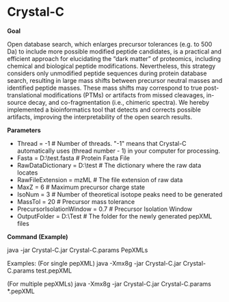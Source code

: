 # Crystal-C
**Goal**


Open database search, which enlarges precursor tolerances (e.g. to 500 Da) to include more possible modified peptide candidates, is a practical and efficient approach for elucidating the “dark matter” of proteomics, including chemical and biological peptide modifications. Nevertheless, this strategy considers only unmodified peptide sequences during protein database search, resulting in large mass shifts between precursor neutral masses and identified peptide masses. These mass shifts may correspond to true post-translational modifications (PTMs) or artifacts from missed cleavages, in-source decay, and co-fragmentation (i.e., chimeric spectra). We hereby implemented a bioinformatics tool that detects and corrects possible artifacts, improving the interpretability of the open search results.


**Parameters**


- Thread = -1   # Number of threads. "-1" means that Crystal-C automatically uses (thread number - 1) in your computer for processing.
- Fasta = D:\test.fasta   # Protein Fasta File
- RawDataDictionary = D:\test   # The dictionary where the raw data locates
- RawFileExtension = mzML   # The file extension of raw data
- MaxZ = 6   # Maximum precursor charge state
- IsoNum = 3   # Number of theoretical isotope peaks need to be generated
- MassTol = 20   # Precursor mass tolerance
- PrecursorIsolationWindow = 0.7   # Precursor Isolation Window 
- OutputFolder = D:\Test   # The folder for the newly generated pepXML files

**Command (Example)**


java -jar Crystal-C.jar Crystal-C.params PepXMLs

Examples:
(For single pepXML)
java -Xmx8g -jar Crystal-C.jar Crystal-C.params test.pepXML

(For multiple pepXMLs)
java -Xmx8g -jar Crystal-C.jar Crystal-C.params *.pepXML
